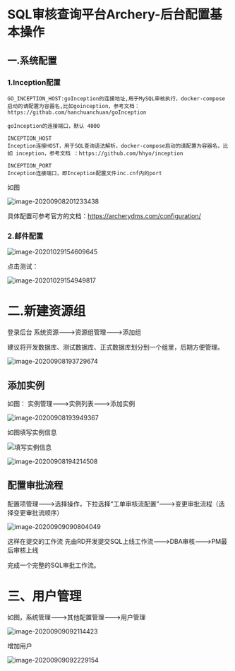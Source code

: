 # SQL审核查询平台Archery-后台配置基本操作

## 一.系统配置

### 1.Inception配置

```
GO_INCEPTION_HOST:goInception的连接地址,用于MySQL审核执行，docker-compose启动的请配置为容器名,比如goinception，参考文档：https://github.com/hanchuanchuan/goInception
```

```
goInception的连接端口，默认 4000
```

```
INCEPTION_HOST
Inception连接HOST，用于SQL查询语法解析，docker-compose启动的请配置为容器名，比如 inception，参考文档 ：https://github.com/hhyo/inception
```

```
INCEPTION_PORT
Inception连接端口，即Inception配置文件inc.cnf内的port
```

如图

![image-20200908201233438](https://imgoss.xgss.net/picgo/image-20200908201233438.png?aliyun)

具体配置可参考官方的文档：https://archerydms.com/configuration/

### 2.邮件配置

![image-20201029154609645](https://imgoss.xgss.net/picgo/image-20201029154609645.png?aliyun)

点击测试：

![image-20201029154949817](https://imgoss.xgss.net/picgo/image-20201029154949817.png?aliyun)

# 二.新建资源组

登录后台 系统资源--->资源组管理--->添加组

建议将开发数据库、测试数据库、正式数据库划分到一个组里，后期方便管理。

![image-20200908193729674](https://imgoss.xgss.net/picgo/image-20200908193729674.png?aliyun)

## 添加实例

如图： 实例管理--->实例列表--->添加实例

![image-20200908193949367](https://imgoss.xgss.net/picgo/image-20200908193949367.png?aliyun)

如图填写实例信息

![填写实例信息](https://imgoss.xgss.net/picgo/image-20200908194135183.png?aliyun)

![image-20200908194214508](https://imgoss.xgss.net/picgo/image-20200908194214508.png?aliyun)

## 配置审批流程

配置项管理--->选择操作，下拉选择“工单审核流配置”--->变更审批流程（选择变更审批流顺序）

![image-20200909090804049](https://imgoss.xgss.net/picgo/image-20200909090804049.png?aliyun)

这样在提交的工作流 先由RD开发提交SQL上线工作流--->DBA审核--->PM最后审核上线

完成一个完整的SQL审批工作流。

# 三、用户管理

如图，系统管理--->其他配置管理--->用户管理

![image-20200909092114423](https://imgoss.xgss.net/picgo/image-20200909092114423.png?aliyun)

增加用户

![image-20200909092229154](https://imgoss.xgss.net/picgo/image-20200909092229154.png?aliyun)
